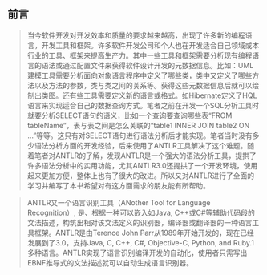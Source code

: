 ## 前言 ##
>当今软件开发对开发效率和质量的要求越来越高，出现了许多新的编程语言，开发工具和框架。许多软件开发公司和个人也在开发适合自己领域或本行业的工具、框架来提高生产力。其中一些工具和框架需要分析现有编程语言的语法或通过配置文件来获得软件设计开发的元数据信息。比如：UML建模工具需要分析面向对象语言程序中定义了哪些类，类中又定义了哪些方法以及方法的参数，类与类之间的关系等。获得这些元数据信息后就可以绘制出类图。还有些工具需要定义新的语言或格式。如Hibernate定义了HQL语言来实现适合自己的数据查询方式。笔者之前在开发一个SQL分析工具时就要分析SELECT语句的语义，比如一个查询要查询哪些表“FROM tableName”，表与表之间是怎么关联的“table1 INNER JOIN table2 ON …”等等。这只有对SELECT语句进行语法分析后才能实现。笔者当时没有多少语法分析方面的开发经验，后来使用了ANTLR工具解决了这个难题。随着笔者对ANTLR的了解，发现ANTLR是一个强大的语法分析工具，提拱了许多语法分析中的实用功能，尤其ANTLR3.0还提拱了一个开发环境，使用起来更加方便，整体上也有了很大的改进。所以又对ANTLR进行了全面的学习并编写了本书希望对有这方面需求的朋友能有所帮助。

>ANTLR又一个语言识别工具（ANother Tool for Language Recognition）, 是、根据一种可以嵌入如Java, C++或C#等辅助代码段的文法描述，构筑出相对该文法定义的识别器，编译器或翻译器的一种语言工具框架。ANTLR是由Terence John Parr从1989年开始开发的，现在已经发展到了3.0，支持Java, C, C++, C#, Objective-C, Python, and Ruby.1多种语言。ANTLR实现了语言识别编译开发的自动化，使用者只需写出EBNF推导式的文法描述就可以自动生成语言识别器。


